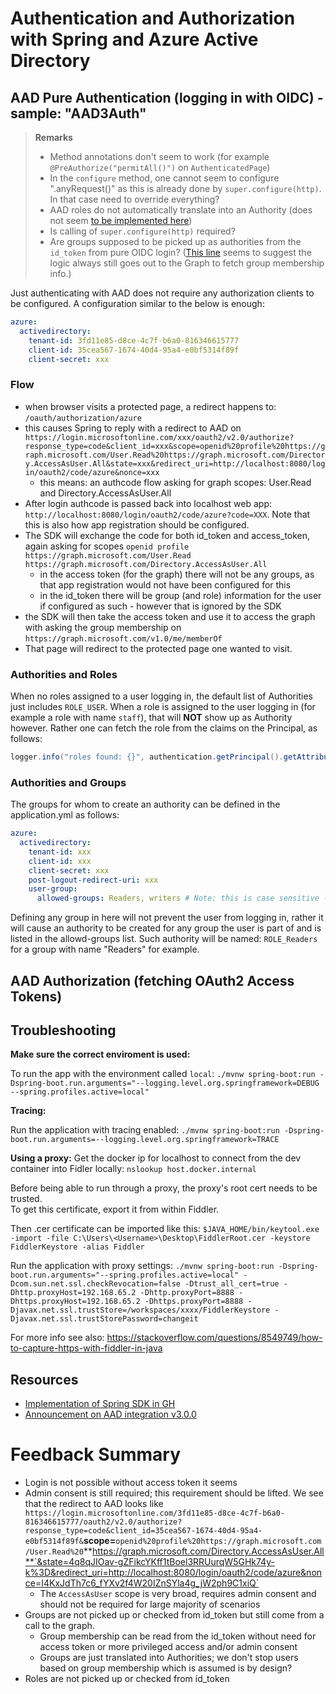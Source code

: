 # Authentication and Authorization with Spring and Azure Active Directory

## AAD Pure Authentication (logging in with OIDC) - sample: "AAD3Auth"

> **Remarks**
>
> - Method annotations don't seem to work (for example `@PreAuthorize("permitAll()")` on `AuthenticatedPage`)
> - In the `configure` method, one cannot seem to configure ".anyRequest()" as this is already done by `super.configure(http)`.  In that case need to override everything?
> - AAD roles do not automatically translate into an Authority (does not seem [to be implemented here](https://github.com/Azure/azure-sdk-for-java/blob/c92f8071a051b9b6212529ac86955c5e972b9f16/sdk/spring/azure-spring-boot/src/main/java/com/azure/spring/aad/webapp/AADOAuth2UserService.java#L54))
> - Is calling of `super.configure(http)` required?
> - Are groups supposed to be picked up as authorities from the `id_token` from  pure OIDC login?  ([This line](https://github.com/Azure/azure-sdk-for-java/blob/c92f8071a051b9b6212529ac86955c5e972b9f16/sdk/spring/azure-spring-boot/src/main/java/com/azure/spring/aad/webapp/AADOAuth2UserService.java#L67) seems to suggest the logic always still goes out to the Graph to fetch group membership info.)

Just authenticating with AAD does not require any authorization clients to be configured.  A configuration similar to the below is enough:

~~~yml
azure:
  activedirectory:
    tenant-id: 3fd11e85-d8ce-4c7f-b6a0-816346615777
    client-id: 35cea567-1674-40d4-95a4-e0bf5314f89f
    client-secret: xxx
~~~

### Flow

- when browser visits a protected page, a redirect happens to: `/oauth/authorization/azure`
- this causes Spring to reply with a redirect to AAD on `https://login.microsoftonline.com/xxx/oauth2/v2.0/authorize?response_type=code&client_id=xxx&scope=openid%20profile%20https://graph.microsoft.com/User.Read%20https://graph.microsoft.com/Directory.AccessAsUser.All&state=xxx&redirect_uri=http://localhost:8080/login/oauth2/code/azure&nonce=xxx`
  - this means: an authcode flow asking for graph scopes: User.Read and Directory.AccessAsUser.All
- After login authcode is passed back into localhost web app: `http://localhost:8080/login/oauth2/code/azure?code=XXX`.  Note that this is also how app registration should be configured.
- The SDK will exchange the code for both id_token and access_token, again asking for scopes `openid profile https://graph.microsoft.com/User.Read https://graph.microsoft.com/Directory.AccessAsUser.All`
  - in the access token (for the graph) there will not be any groups, as that app registration would not have been configured for this
  - in the id_token there will be group (and role) information for the user if configured as such - however that is ignored by the SDK
- the SDK will then take the access token and use it to access the graph with asking the group membership on `https://graph.microsoft.com/v1.0/me/memberOf`
- That page will redirect to the protected page one wanted to visit.


### Authorities and Roles

When no roles assigned to a user logging in, the default list of Authorities just includes `ROLE_USER`.
When a role is assigned to the user logging in (for example a role with name `staff`), that will **NOT** show up as Authority however.  Rather one can fetch the role from the claims on the Principal, as follows:

~~~java
logger.info("roles found: {}", authentication.getPrincipal().getAttribute("roles").toString());
~~~

### Authorities and Groups

The groups for whom to create an authority can be defined in the application.yml as follows:

~~~yml
azure:
  activedirectory:
    tenant-id: xxx
    client-id: xxx
    client-secret: xxx
    post-logout-redirect-uri: xxx
    user-group:
      allowed-groups: Readers, writers # Note: this is case sensitive - compare this to the value coming back from graph call
~~~

Defining any group in here will not prevent the user from logging in, rather it will cause an authority to be created for any group the user is part of and is listed in the allowd-groups list.  Such authority will be named: `ROLE_Readers` for a group with name "Readers" for example.

## AAD Authorization (fetching OAuth2 Access Tokens)

## Troubleshooting

**Make sure the correct enviroment is used:**

To run the app with the environment called `local`:
`./mvnw spring-boot:run -Dspring-boot.run.arguments="--logging.level.org.springframework=DEBUG --spring.profiles.active=local"`

**Tracing:**

Run the application with tracing enabled: `./mvnw spring-boot:run -Dspring-boot.run.arguments=--logging.level.org.springframework=TRACE`

**Using a proxy:**
Get the docker ip for localhost to connect from the dev container into Fidler locally:
`nslookup host.docker.internal`

Before being able to run through a proxy, the proxy's root cert needs to be trusted.  
To get this certificate, export it from within Fiddler.

Then .cer certificate can be imported like this:
`$JAVA_HOME/bin/keytool.exe -import -file C:\Users\<Username>\Desktop\FiddlerRoot.cer -keystore FiddlerKeystore -alias Fiddler`

Run the application with proxy settings: `./mvnw spring-boot:run -Dspring-boot.run.arguments="--spring.profiles.active=local" -Dcom.sun.net.ssl.checkRevocation=false -Dtrust_all_cert=true -Dhttp.proxyHost=192.168.65.2 -Dhttp.proxyPort=8888 -Dhttps.proxyHost=192.168.65.2 -Dhttps.proxyPort=8888 -Djavax.net.ssl.trustStore=/workspaces/xxxx/FiddlerKeystore -Djavax.net.ssl.trustStorePassword=changeit`

For more info see also: https://stackoverflow.com/questions/8549749/how-to-capture-https-with-fiddler-in-java

## Resources

- [Implementation of Spring SDK in GH](https://github.com/Azure/azure-sdk-for-java/tree/master/sdk/spring/azure-spring-boot/src/main/java/com/azure/spring/aad/webapp)
- [Announcement on AAD integration v3.0.0](https://spring.io/blog/2021/01/13/the-latest-on-azure-active-directory-integration)

# Feedback Summary
- Login is not possible without access token it seems
- Admin consent is still required; this requirement should be lifted.  We see that the redirect to AAD looks like `https://login.microsoftonline.com/3fd11e85-d8ce-4c7f-b6a0-816346615777/oauth2/v2.0/authorize?response_type=code&client_id=35cea567-1674-40d4-95a4-e0bf5314f89f&`**scope=**`openid%20profile%20https://graph.microsoft.com/User.Read%20`**https://graph.microsoft.com/Directory.AccessAsUser.All**`&state=4q8qJIOav-gZFikcYKff1tBoel3RRUurqW5GHk74y-k%3D&redirect_uri=http://localhost:8080/login/oauth2/code/azure&nonce=I4KxJdTh7c6_fYXv2f4W20IZnSYla4g_jW2ph9C1xiQ`
  - The `AccessAsUser` scope is very broad, requires admin consent and should not be required for large majority of scenarios
- Groups are not picked up or checked from id_token but still come from a call to the graph.
  - Group membership can be read from the id_token without need for access token or more privileged access and/or admin consent
  - Groups are just translated into Authorities; we don't stop users based on group membership which is assumed is by design?
- Roles are not picked up or checked from id_token